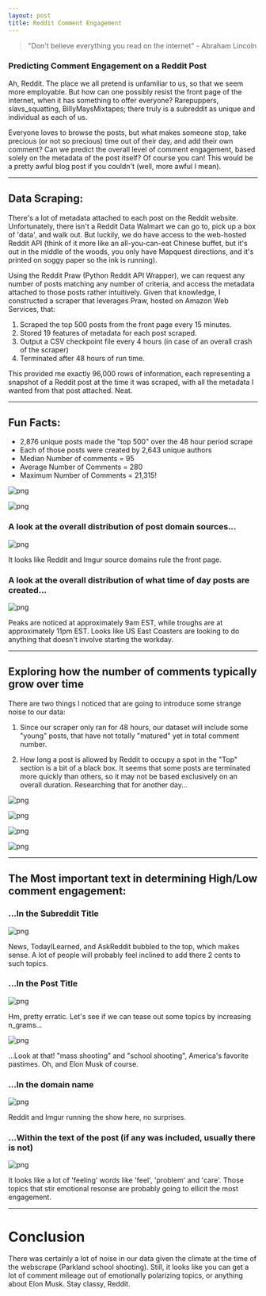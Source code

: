 ```yaml
---
layout: post
title: Reddit Comment Engagement
---
```


> "Don't believe everything you read on the internet" - Abraham Lincoln

### Predicting Comment Engagement on a Reddit Post

Ah, Reddit. The place we all pretend is unfamiliar to us, so that we seem more employable. But how can one possibly resist the front page of the internet, when it has something to offer everyone? Rarepuppers, slavs_squatting, BillyMaysMixtapes; there truly is a subreddit as unique and individual as each of us.

Everyone loves to browse the posts, but what makes someone stop, take precious (or not so precious) time out of their day, and add their own comment? Can we predict the overall level of comment engagement, based solely on the metadata of the post itself? Of course you can! This would be a pretty awful blog post if you couldn't (well, more awful I mean).

---

## Data Scraping:

There's a lot of metadata attached to each post on the Reddit website. Unfortunately, there isn't a Reddit Data Walmart we can go to, pick up a box of 'data', and walk out. But luckily, we do have access to the web-hosted Reddit API (think of it more like an all-you-can-eat Chinese buffet, but it's out in the middle of the woods, you only have Mapquest directions, and it's printed on soggy paper so the ink is running).

Using the Reddit Praw (Python Reddit API Wrapper), we can request any number of posts matching any number of criteria, and access the metadata attached to those posts rather intuitively. Given that knowledge, I constructed a scraper that leverages Praw, hosted on Amazon Web Services, that:

 1. Scraped the top 500 posts from the front page every 15 minutes.
 2. Stored 19 features of metadata for each post scraped.
 3. Output a CSV checkpoint file every 4 hours (in case of an overall crash of the scraper)
 4. Terminated after 48 hours of run time.
    
This provided me exactly 96,000 rows of information, each representing a snapshot of a Reddit post at the time it was scraped, with all the metadata I wanted from that post attached. Neat.

---

## Fun Facts:

 - 2,876 unique posts made the "top 500" over the 48 hour period scrape
 - Each of those posts were created by 2,643 unique authors
 - Median Number of comments = 95
 - Average Number of Comments = 280
 - Maximum Number of Comments = 21,315!


![png](/images/Reddit_Comment_blog_files/Reddit_Comment_blog_1_0.png)


![png](/images/Reddit_Comment_blog_files/Reddit_Comment_blog_2_0.png)


### A look at the overall distribution of post domain sources...


![png](/images/Reddit_Comment_blog_files/Reddit_Comment_blog_4_0.png)

It looks like Reddit and Imgur source domains rule the front page.


### A look at the overall distribution of what time of day posts are created...


![png](/images/Reddit_Comment_blog_files/Reddit_Comment_blog_6_0.png)

 Peaks are noticed at approximately 9am EST, while troughs are at approximately 11pm EST. Looks like US East Coasters are looking to do anything that doesn't involve starting the workday.

---

## Exploring how the number of comments typically grow over time

There are two things I noticed that are going to introduce some strange noise to our data:

 1. Since our scraper only ran for 48 hours, our dataset will include some "young" posts, that have not totally "matured" yet in total comment number.

 2. How long a post is allowed by Reddit to occupy a spot in the "Top" section is a bit of a black box. It seems that some posts are terminated more quickly than others, so it may not be based exclusively on an overall duration. Researching that for another day...

![png](/images/Reddit_Comment_blog_files/Reddit_Comment_blog_8_0.png)


![png](/images/Reddit_Comment_blog_files/Reddit_Comment_blog_9_0.png)


![png](/images/Reddit_Comment_blog_files/Reddit_Comment_blog_10_0.png)


![png](/images/Reddit_Comment_blog_files/Reddit_Comment_blog_11_0.png)


---

## The Most important text in determining High/Low comment engagement:

### ...In the Subreddit Title


![png](/images/Reddit_Comment_blog_files/Reddit_Comment_blog_13_0.png)

News, TodayILearned, and AskReddit bubbled to the top, which makes sense. A lot of people will probably feel inclined to add there 2 cents to such topics.


### ...In the Post Title


![png](/images/Reddit_Comment_blog_files/Reddit_Comment_blog_15_0.png)

Hm, pretty erratic. Let's see if we can tease out some topics by increasing n_grams...

![png](/images/Reddit_Comment_blog_files/Reddit_Comment_blog_16_0.png)

...Look at that! "mass shooting" and "school shooting", America's favorite pastimes. Oh, and Elon Musk of course.


### ...In the domain name


![png](/images/Reddit_Comment_blog_files/Reddit_Comment_blog_18_0.png)

Reddit and Imgur running the show here, no surprises.

### ...Within the text of the post (if any was included, usually there is not)


![png](/images/Reddit_Comment_blog_files/Reddit_Comment_blog_20_0.png)

It looks like a lot of 'feeling' words like 'feel', 'problem' and 'care'. Those topics that stir emotional resonse are probably going to ellicit the most engagement.

---

# Conclusion

There was certainly a lot of noise in our data given the climate at the time of the webscrape (Parkland school shooting). Still, it looks like you can get a lot of comment mileage out of emotionally polarizing topics, or anything about Elon Musk. Stay classy, Reddit.
